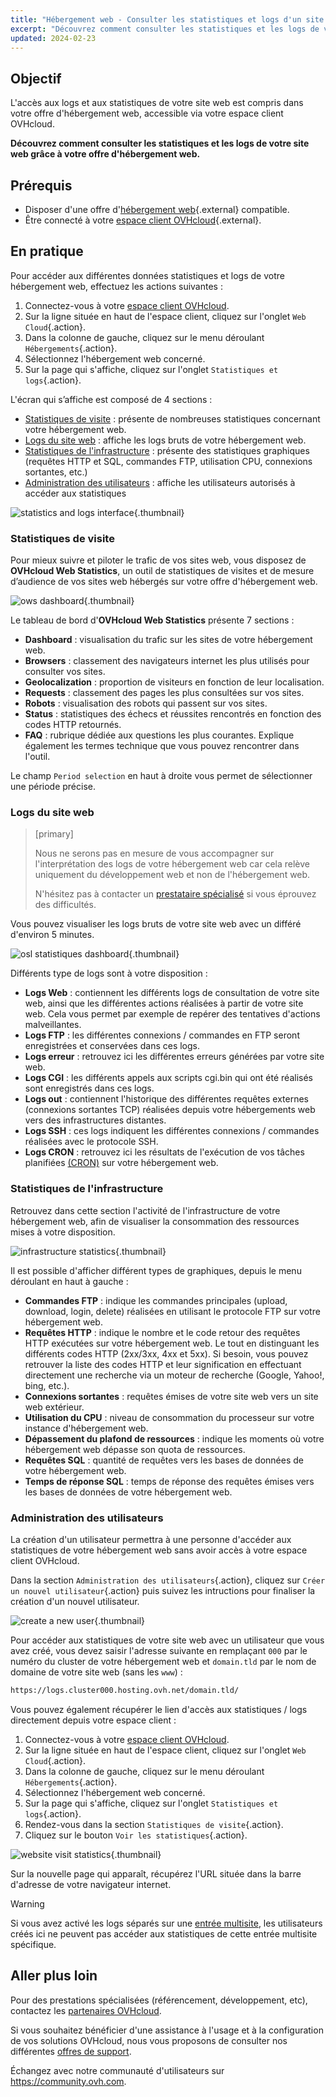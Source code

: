 ```yaml
---
title: "Hébergement web - Consulter les statistiques et logs d'un site web"
excerpt: "Découvrez comment consulter les statistiques et les logs de votre site web grâce à votre offre d'hébergement web"
updated: 2024-02-23
---
```


## Objectif

L'accès aux logs et aux statistiques de votre site web est compris dans votre offre d'hébergement web, accessible via votre espace client OVHcloud.

**Découvrez comment consulter les statistiques et les logs de votre site web grâce à votre offre d'hébergement web.**

## Prérequis

- Disposer d'une offre d'[hébergement web](https://www.ovhcloud.com/fr/web-hosting/){.external} compatible.
- Être connecté à votre [espace client OVHcloud](https://www.ovh.com/auth/?action=gotomanager&from=https://www.ovh.com/fr/&ovhSubsidiary=fr){.external}.

## En pratique

Pour accéder aux différentes données statistiques et logs de votre hébergement web, effectuez les actions suivantes : 

1. Connectez-vous à votre [espace client OVHcloud](https://www.ovh.com/auth/?action=gotomanager&from=https://www.ovh.com/fr/&ovhSubsidiary=fr).
2. Sur la ligne située en haut de l'espace client, cliquez sur l'onglet `Web Cloud`{.action}.
3. Dans la colonne de gauche, cliquez sur le menu déroulant `Hébergements`{.action}.
4. Sélectionnez l'hébergement web concerné.
5. Sur la page qui s'affiche, cliquez sur l'onglet `Statistiques et logs`{.action}.

L'écran qui s’affiche est composé de 4 sections :

- [Statistiques de visite](#website-stats) : présente de nombreuses statistiques concernant votre hébergement web.
- [Logs du site web](#website-logs) : affiche les logs bruts de votre hébergement web.
- [Statistiques de l'infrastructure](#infra-stats) : présente des statistiques graphiques (requêtes HTTP et SQL, commandes FTP, utilisation CPU, connexions sortantes, etc.)
- [Administration des utilisateurs](#admin-user) : affiche les utilisateurs autorisés à accéder aux statistiques

![statistics and logs interface](images/tab.png){.thumbnail}

### Statistiques de visite <a name="website-stats"></a>

Pour mieux suivre et piloter le trafic de vos sites web, vous disposez de **OVHcloud Web Statistics**, un outil de statistiques de visites et de mesure d’audience de vos sites web hébergés sur votre offre d'hébergement web.

![ows dashboard](images/ows-presentation.gif){.thumbnail}

Le tableau de bord d'**OVHcloud Web Statistics** présente 7 sections :

- **Dashboard** : visualisation du trafic sur les sites de votre hébergement web.
- **Browsers** : classement des navigateurs internet les plus utilisés pour consulter vos sites.
- **Geolocalization** : proportion de visiteurs en fonction de leur localisation.
- **Requests** : classement des pages les plus consultées sur vos sites.
- **Robots** : visualisation des robots qui passent sur vos sites.
- **Status** : statistiques des échecs et réussites rencontrés en fonction des codes HTTP retournés.
- **FAQ** : rubrique dédiée aux questions les plus courantes. Explique également les termes technique que vous pouvez rencontrer dans l'outil.

Le champ `Period selection` en haut à droite vous permet de sélectionner une période précise.

### Logs du site web <a name="website-logs"></a>

> [primary]
>
> Nous ne serons pas en mesure de vous accompagner sur l'interprétation des logs de votre hébergement web car cela relève uniquement du développement web et non de l'hébergement web.
>
> N'hésitez pas à contacter un [prestataire spécialisé](https://partner.ovhcloud.com/fr/directory/) si vous éprouvez des difficultés.
>

Vous pouvez visualiser les logs bruts de votre site web avec un différé d'environ 5 minutes.

![osl statistiques dashboard](images/osl-statistics-board.png){.thumbnail}

Différents type de logs sont à votre disposition :

- **Logs Web** : contiennent les différents logs de consultation de votre site web, ainsi que les différentes actions réalisées à partir de votre site web. Cela vous permet par exemple de repérer des tentatives d'actions malveillantes.
- **Logs FTP** : les différentes connexions / commandes en FTP seront enregistrées et conservées dans ces logs.
- **Logs erreur** : retrouvez ici les différentes erreurs générées par votre site web.
- **Logs CGI** : les différents appels aux scripts cgi.bin qui ont été réalisés sont enregistrés dans ces logs.
- **Logs out** : contiennent l'historique des différentes requêtes externes (connexions sortantes TCP) réalisées depuis votre hébergements web vers des infrastructures distantes.
- **Logs SSH** : ces logs indiquent les différentes connexions / commandes réalisées avec le protocole SSH.
- **Logs CRON** : retrouvez ici les résultats de l'exécution de vos tâches planifiées [(CRON)](/pages/web_cloud/web_hosting/cron_tasks) sur votre hébergement web.

### Statistiques de l'infrastructure <a name="infra-stats"></a>

Retrouvez dans cette section l'activité de l'infrastructure de votre hébergement web, afin de visualiser la consommation des ressources mises à votre disposition.

![infrastructure statistics](images/infrastructure-statistics-graph.png){.thumbnail}

Il est possible d'afficher différent types de graphiques, depuis le menu déroulant en haut à gauche :

- **Commandes FTP** : indique les commandes principales (upload, download, login, delete) réalisées en utilisant le protocole FTP sur votre hébergement web.
- **Requêtes HTTP** : indique le nombre et le code retour des requêtes HTTP exécutées sur votre hébergement web. Le tout en distinguant les différents codes HTTP (2xx/3xx, 4xx et 5xx). Si besoin, vous pouvez retrouver la liste des codes HTTP et leur signification en effectuant directement une recherche via un moteur de recherche (Google, Yahoo!, bing, etc.).
- **Connexions sortantes** : requêtes émises de votre site web vers un site web extérieur.
- **Utilisation du CPU** : niveau de consommation du processeur sur votre instance d'hébergement web.
- **Dépassement du plafond de ressources** : indique les moments où votre hébergement web dépasse son quota de ressources.
- **Requêtes SQL** : quantité de requêtes vers les bases de données de votre hébergement web.
- **Temps de réponse SQL** : temps de réponse des requêtes émises vers les bases de données de votre hébergement web.

### Administration des utilisateurs <a name="admin-user"></a>

La création d'un utilisateur permettra à une personne d'accéder aux statistiques de votre hébergement web sans avoir accès à votre espace client OVHcloud.

Dans la section `Administration des utilisateurs`{.action}, cliquez sur `Créer un nouvel utilisateur`{.action} puis suivez les intructions pour finaliser la création d'un nouvel utilisateur.

![create a new user](images/create-a-new-user.png){.thumbnail}

Pour accéder aux statistiques de votre site web avec un utilisateur que vous avez créé, vous devez saisir l'adresse suivante en remplaçant `000` par le numéro du cluster de votre hébergement web et `domain.tld` par le nom de domaine de votre site web (sans les `www`) :

```bash
https://logs.cluster000.hosting.ovh.net/domain.tld/
```

Vous pouvez également récupérer le lien d'accès aux statistiques / logs directement depuis votre espace client :

1. Connectez-vous à votre [espace client OVHcloud](https://www.ovh.com/auth/?action=gotomanager&from=https://www.ovh.com/fr/&ovhSubsidiary=fr).
2. Sur la ligne située en haut de l'espace client, cliquez sur l'onglet `Web Cloud`{.action}.
3. Dans la colonne de gauche, cliquez sur le menu déroulant `Hébergements`{.action}.
4. Sélectionnez l'hébergement web concerné.
5. Sur la page qui s'affiche, cliquez sur l'onglet `Statistiques et logs`{.action}.
6. Rendez-vous dans la section `Statistiques de visite`{.action}.
7. Cliquez sur le bouton `Voir les statistiques`{.action}.

![website visit statistics](images/view-statistics.png){.thumbnail}

Sur la nouvelle page qui apparaît, récupérez l'URL située dans la barre d'adresse de votre navigateur internet.

> [!warning]
>
> Si vous avez activé les logs séparés sur une [entrée multisite](/pages/web_cloud/web_hosting/multisites_configure_multisite), les utilisateurs créés ici ne peuvent pas accéder aux statistiques de cette entrée multisite spécifique.
>

## Aller plus loin

Pour des prestations spécialisées (référencement, développement, etc), contactez les [partenaires OVHcloud](https://partner.ovhcloud.com/fr/directory/).

Si vous souhaitez bénéficier d'une assistance à l'usage et à la configuration de vos solutions OVHcloud, nous vous proposons de consulter nos différentes [offres de support](/links/support).

Échangez avec notre communauté d'utilisateurs sur <https://community.ovh.com>.